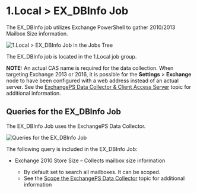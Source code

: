 # 1.Local > EX_DBInfo Job

The EX_DBInfo job utilizes Exchange PowerShell to gather 2010/2013 Mailbox Size information.

![1.Local > EX_DBInfo Job in the Jobs Tree](/img/versioned_docs/accessanalyzer_11.6/accessanalyzer/solutions/exchange/databases/collection/localjobstree.webp)

The EX_DBInfo job is located in the 1.Local job group.

**NOTE:** An actual CAS name is required for the data collection. When targeting Exchange 2013 or
2016, it is possible for the **Settings** > **Exchange** node to have been configured with a web
address instead of an actual server. See the
[ExchangePS Data Collector & Client Access Server](/docs/accessanalyzer/11.6/accessanalyzer/solutions/exchange/recommended.md)
topic for additional information.

## Queries for the EX_DBInfo Job

The EX_DBInfo Job uses the ExchangePS Data Collector.

![Queries for the EX_DBInfo Job](/img/versioned_docs/accessanalyzer_11.6/accessanalyzer/solutions/exchange/databases/collection/dbinfoquery.webp)

The following query is included in the EX_DBInfo Job:

- Exchange 2010 Store Size – Collects mailbox size information

    - By default set to search all mailboxes. It can be scoped.
    - See the
      [Scope the ExchangePS Data Collector](/docs/accessanalyzer/11.6/accessanalyzer/solutions/exchange/casmetrics/ex_aspolicies.md#scope-the-exchangeps-data-collector)
      topic for additional information
